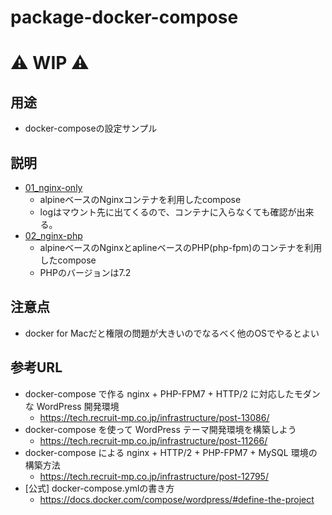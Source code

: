 # package-docker-compose

# :warning: WIP :warning:

## 用途

+ docker-composeの設定サンプル

## 説明

+ [01_nginx-only](https://github.com/iganari/package-docker-compose/tree/master/01_nginx-only)
    + alpineベースのNginxコンテナを利用したcompose
    + logはマウント先に出てくるので、コンテナに入らなくても確認が出来る。
+ [02_nginx-php](https://github.com/iganari/package-docker-compose/tree/master/02_nginx-php)
    + alpineベースのNginxとaplineベースのPHP(php-fpm)のコンテナを利用したcompose
    + PHPのバージョンは7.2

## 注意点

+ docker for Macだと権限の問題が大きいのでなるべく他のOSでやるとよい


## 参考URL

+ docker-compose で作る nginx + PHP-FPM7 + HTTP/2 に対応したモダンな WordPress 開発環境
    + https://tech.recruit-mp.co.jp/infrastructure/post-13086/
+ docker-compose を使って WordPress テーマ開発環境を構築しよう
    + https://tech.recruit-mp.co.jp/infrastructure/post-11266/
+ docker-compose による nginx + HTTP/2 + PHP-FPM7 + MySQL 環境の構築方法
    + https://tech.recruit-mp.co.jp/infrastructure/post-12795/
+ [公式] docker-compose.ymlの書き方
    + https://docs.docker.com/compose/wordpress/#define-the-project
